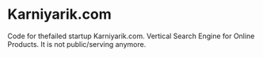 Karniyarik.com
==========

Code for thefailed startup Karniyarik.com. Vertical Search Engine for Online Products. It is not public/serving anymore. 
